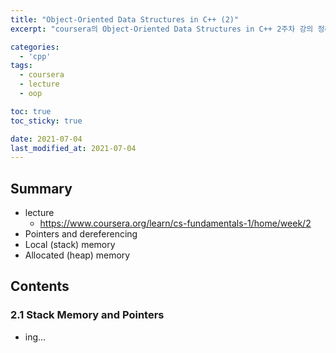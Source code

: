 ```yaml
---
title: "Object-Oriented Data Structures in C++ (2)"
excerpt: "coursera의 Object-Oriented Data Structures in C++ 2주차 강의 정리"

categories:
  - 'cpp'
tags:
  - coursera
  - lecture
  - oop

toc: true
toc_sticky: true

date: 2021-07-04
last_modified_at: 2021-07-04
---
```


## Summary

* lecture 
  * https://www.coursera.org/learn/cs-fundamentals-1/home/week/2
* Pointers and dereferencing
* Local (stack) memory
* Allocated (heap) memory

## Contents
### 2.1 Stack Memory and Pointers

* ing...